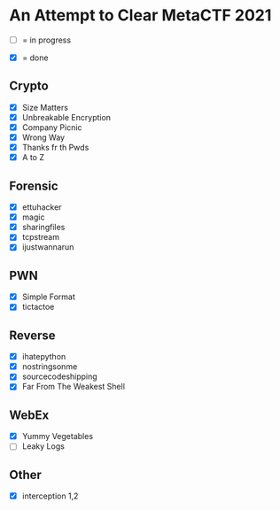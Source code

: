 # An Attempt to Clear MetaCTF 2021 
- [ ]  = in progress
- [x]  = done


## Crypto
- [x] Size Matters
- [x] Unbreakable Encryption
- [x] Company Picnic
- [x] Wrong Way
- [x] Thanks fr th Pwds
- [x] A to Z   
## Forensic
- [x] ettuhacker
- [x] magic
- [x] sharingfiles
- [x] tcpstream
- [x] ijustwannarun   
## PWN
- [x] Simple Format
- [x] tictactoe   
## Reverse
- [x] ihatepython
- [x] nostringsonme
- [x] sourcecodeshipping   
- [x] Far From The Weakest Shell
## WebEx   
- [x] Yummy Vegetables
- [ ] Leaky Logs
## Other
- [x] interception 1,2